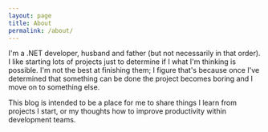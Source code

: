 ```yaml
---
layout: page
title: About
permalink: /about/
---
```


I'm a .NET developer, husband and father (but not necessarily in that order). I like starting lots of projects just to determine if I what I'm thinking is possible. I'm not the best at finishing them; I figure that's because once I've determined that something can be done the project becomes boring and I move on to something else.

This blog is intended to be a place for me to share things I learn from projects I start, or my thoughts how to improve productivity within development teams.
